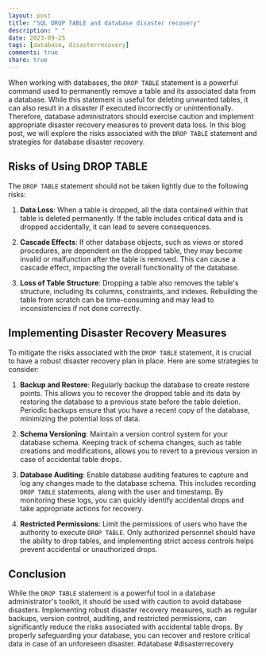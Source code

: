 ```yaml
---
layout: post
title: "SQL DROP TABLE and database disaster recovery"
description: " "
date: 2023-09-25
tags: [database, disasterrecovery]
comments: true
share: true
---
```


When working with databases, the `DROP TABLE` statement is a powerful command used to permanently remove a table and its associated data from a database. While this statement is useful for deleting unwanted tables, it can also result in a disaster if executed incorrectly or unintentionally. Therefore, database administrators should exercise caution and implement appropriate disaster recovery measures to prevent data loss. In this blog post, we will explore the risks associated with the `DROP TABLE` statement and strategies for database disaster recovery.

## Risks of Using DROP TABLE

The `DROP TABLE` statement should not be taken lightly due to the following risks:

1. **Data Loss**: When a table is dropped, all the data contained within that table is deleted permanently. If the table includes critical data and is dropped accidentally, it can lead to severe consequences.

2. **Cascade Effects**: If other database objects, such as views or stored procedures, are dependent on the dropped table, they may become invalid or malfunction after the table is removed. This can cause a cascade effect, impacting the overall functionality of the database.

3. **Loss of Table Structure**: Dropping a table also removes the table's structure, including its columns, constraints, and indexes. Rebuilding the table from scratch can be time-consuming and may lead to inconsistencies if not done correctly.

## Implementing Disaster Recovery Measures

To mitigate the risks associated with the `DROP TABLE` statement, it is crucial to have a robust disaster recovery plan in place. Here are some strategies to consider:

1. **Backup and Restore**: Regularly backup the database to create restore points. This allows you to recover the dropped table and its data by restoring the database to a previous state before the table deletion. Periodic backups ensure that you have a recent copy of the database, minimizing the potential loss of data.

2. **Schema Versioning**: Maintain a version control system for your database schema. Keeping track of schema changes, such as table creations and modifications, allows you to revert to a previous version in case of accidental table drops.

3. **Database Auditing**: Enable database auditing features to capture and log any changes made to the database schema. This includes recording `DROP TABLE` statements, along with the user and timestamp. By monitoring these logs, you can quickly identify accidental drops and take appropriate actions for recovery.

4. **Restricted Permissions**: Limit the permissions of users who have the authority to execute `DROP TABLE`. Only authorized personnel should have the ability to drop tables, and implementing strict access controls helps prevent accidental or unauthorized drops.

## Conclusion

While the `DROP TABLE` statement is a powerful tool in a database administrator's toolkit, it should be used with caution to avoid database disasters. Implementing robust disaster recovery measures, such as regular backups, version control, auditing, and restricted permissions, can significantly reduce the risks associated with accidental table drops. By properly safeguarding your database, you can recover and restore critical data in case of an unforeseen disaster. #database #disasterrecovery